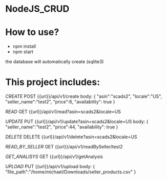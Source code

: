 # NodeJS_CRUD

# How to use?
* npm install
* npm start

the database will automatically create (sqlite3)

# This project includes:
*CREATE*
POST {{url}}/api/v1/create
body: {
    "asin":"scads2",
    "locale":"US",
    "seller_name":"test2",
    "price":6,
    "availability": true
}

*READ*
GET {{url}}/api/v1/read?asin=scads2&locale=US

*UPDATE*
PUT {{url}}/api/v1/update?asin=scads2&locale=US
body: {
    "seller_name":"test2",
    "price":44,
    "availability": true
}

*DELETE*
DELETE {{url}}/api/v1/delete?asin=scads2&locale=US

*READ_BY_SELLER*
GET {{url}}/api/v1/readBySeller/test2

*GET_ANALISYS*
GET {{url}}/api/v1/getAnalysis

*UPLOAD*
PUT {{url}}/api/v1/upload
body: {
    "file_path":"/home/michael/Downloads/seller_products.csv"
}
